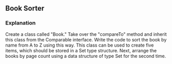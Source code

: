 ## Book Sorter
### Explanation
Create a class called "Book." Take over the "compareTo" method and inherit this class from the Comparable interface. Write the code to sort the book by name from A to Z using this way. This class can be used to create five items, which should be stored in a Set type structure. Next, arrange the books by page count using a data structure of type Set for the second time.
